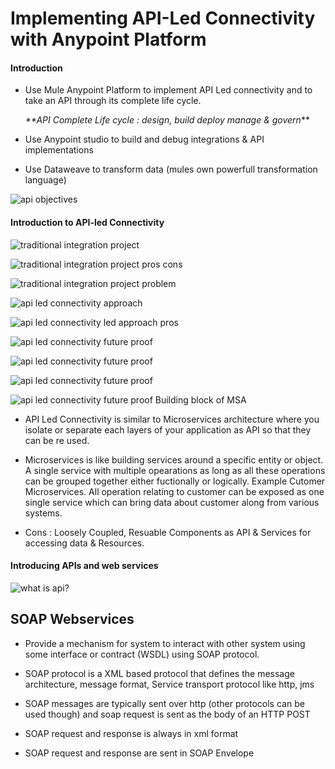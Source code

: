 # Implementing API-Led Connectivity with Anypoint Platform #

#### Introduction ####

* Use Mule Anypoint Platform to implement API Led connectivity and to take an API through its complete life cycle.

     _**API Complete Life cycle : design, build deploy manage & govern_**

* Use Anypoint studio to build and debug integrations & API implementations 

* Use Dataweave to transform data (mules own powerfull transformation language)

![api objectives](https://user-images.githubusercontent.com/4846462/27419724-560c5c5a-571a-11e7-9581-343f58d96a3f.JPG)


#### Introduction to API-led Connectivity ####

![traditional integration project](https://user-images.githubusercontent.com/4846462/27420610-90881d16-571e-11e7-8741-7ef620aee595.JPG)


![traditional integration project pros cons](https://user-images.githubusercontent.com/4846462/27420671-e63f9c7a-571e-11e7-9d7c-73e8285b24d8.JPG)


![traditional integration project problem](https://user-images.githubusercontent.com/4846462/27420731-2bf02398-571f-11e7-84d7-26bb66b3276e.JPG)


![api led connectivity approach](https://user-images.githubusercontent.com/4846462/27420780-640a0406-571f-11e7-8adb-4c84c75f4957.JPG)


![api led connectivity led approach pros](https://user-images.githubusercontent.com/4846462/27420833-95d21398-571f-11e7-8007-9a71d728ccd9.JPG)


![api led connectivity future proof](https://user-images.githubusercontent.com/4846462/27420969-350c0a68-5720-11e7-87a4-7164a7e73a49.JPG)


![api led connectivity future proof](https://user-images.githubusercontent.com/4846462/27421026-6c6a401a-5720-11e7-9d1d-ba0310e5daea.JPG)


![api led connectivity future proof](https://user-images.githubusercontent.com/4846462/27421125-ea2f58c8-5720-11e7-8085-03ed04296000.JPG)


![api led connectivity future proof Building block of MSA](https://user-images.githubusercontent.com/4846462/27421153-1694bda4-5721-11e7-844c-66efebc1370d.JPG)


* API Led Connectivity is similar to Microservices architecture where you isolate or separate each layers of your application as API so that they can be re used.

* Microservices is like building services around a specific entity or object. A single service with multiple opearations as long as all these operations can be grouped together either fuctionally or logically. Example Cutomer Microservices. All operation relating to customer can be exposed as one single service which can bring data about customer along from various systems. 

* Cons : Loosely Coupled, Resuable Components as API & Services for accessing data & Resources.

#### Introducing APIs and web services ####

![what is api?](https://user-images.githubusercontent.com/4846462/27421270-97baa3b2-5721-11e7-9fbe-2aa82aff6357.JPG)




SOAP Webservices 
-----------------

* Provide a mechanism for system to interact with other system using some interface or contract (WSDL) using SOAP protocol.

* SOAP protocol is a XML based protocol that defines the message architecture, message format, Service transport protocol like http, jms

* SOAP messages are typically sent over http (other protocols can be used though) and soap request is sent as the body of an HTTP POST

* SOAP request and response is always in xml format 

* SOAP request and response are sent in SOAP Envelope
